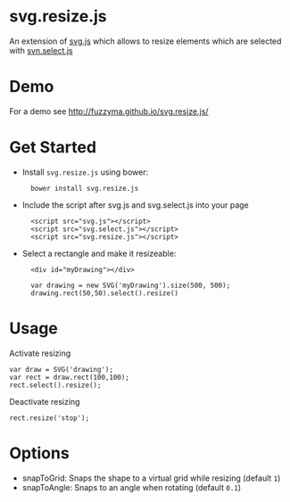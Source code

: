 svg.resize.js
=============

An extension of [svg.js](https://github.com/wout/svg.js) which allows to resize elements which are selected with [svn.select.js](https://github.com/Fuzzyma/svg.select.js)

# Demo

For a demo see http://fuzzyma.github.io/svg.resize.js/

# Get Started

- Install `svg.resize.js` using bower:

		bower install svg.resize.js

- Include the script after svg.js and svg.select.js into your page

		<script src="svg.js"></script>
		<script src="svg.select.js"></script>
		<script src="svg.resize.js"></script>

- Select a rectangle and make it resizeable:

		<div id="myDrawing"></div>

		var drawing = new SVG('myDrawing').size(500, 500);
		drawing.rect(50,50).select().resize()

# Usage

Activate resizing

    var draw = SVG('drawing');
	var rect = draw.rect(100,100);
    rect.select().resize();

Deactivate resizing

	rect.resize('stop');

# Options

- snapToGrid: Snaps the shape to a virtual grid while resizing (default `1`)
- snapToAngle: Snaps to an angle when rotating (default `0.1`)